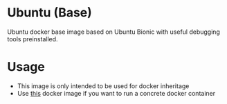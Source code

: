 Ubuntu (Base)
=============

Ubuntu docker base image based on Ubuntu Bionic with useful debugging tools preinstalled.

# Usage

- This image is only intended to be used for docker inheritage
- Use [this](https://hub.docker.com/r/chrisipa/ubuntu/) docker image if you want to run a concrete docker container 